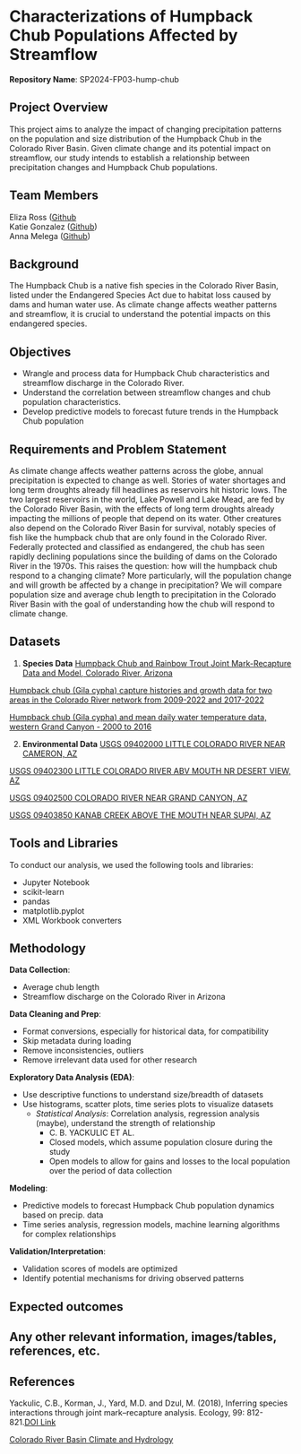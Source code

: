 # Characterizations of Humpback Chub Populations Affected by Streamflow
**Repository Name**: SP2024-FP03-hump-chub

## Project Overview
This project aims to analyze the impact of changing precipitation patterns on the population and size distribution of the Humpback Chub in the Colorado River Basin. Given climate change and its potential impact on streamflow, our study intends to establish a relationship between precipitation changes and Humpback Chub populations.

## Team Members
Eliza Ross ([Github](https://github.com/elizaross104)
<br>Katie Gonzalez ([Github](https://github.com/katgonza))
<br>Anna Melega ([Github](https://github.com/amelega))

## Background
The Humpback Chub is a native fish species in the Colorado River Basin, listed under the Endangered Species Act due to habitat loss caused by dams and human water use. As climate change affects weather patterns and streamflow, it is crucial to understand the potential impacts on this endangered species.

## Objectives
* Wrangle and process data for Humpback Chub characteristics and streamflow discharge in the Colorado River.
* Understand the correlation between streamflow changes and chub population characteristics.
* Develop predictive models to forecast future trends in the Humpback Chub population

## Requirements and Problem Statement

As climate change affects weather patterns across the globe, annual precipitation is expected to change as well. Stories of water shortages and long term droughts already fill headlines as reservoirs hit historic lows. The two largest reservoirs in the world, Lake Powell and Lake Mead, are fed by the Colorado River Basin, with the effects of long term droughts already impacting the millions of people that depend on its water. Other creatures also depend on the Colorado River Basin for survival, notably species of fish like the humpback chub that are only found in the Colorado River. Federally protected and classified as endangered, the chub has seen rapidly declining populations since the building of dams on the Colorado River in the 1970s. This raises the question: how will the humpback chub respond to a changing climate? More particularly, will the population change and will growth be affected by a change in precipitation? We will compare population size and average chub length to precipitation in the Colorado River Basin with the goal of understanding how the chub will respond to climate change.

## Datasets
1. **Species Data**
[Humpback Chub and Rainbow Trout Joint Mark-Recapture Data and Model, Colorado River, Arizona](https://doi.org/10.5066/f7zc81t9)

[Humpback chub (Gila cypha) capture histories and growth data for two areas in the Colorado River network from 2009-2022 and 2017-2022](https://www.usgs.gov/data/humpback-chub-gila-cypha-capture-histories-and-growth-data-two-areas-colorado-river-network)

[Humpback chub (Gila cypha) and mean daily water temperature data, western Grand Canyon - 2000 to 2016](https://www.usgs.gov/data/humpback-chub-gila-cypha-and-mean-daily-water-temperature-data-western-grand-canyon-2000-2016)

2. **Environmental Data**
[USGS 09402000 LITTLE COLORADO RIVER NEAR CAMERON, AZ](https://waterdata.usgs.gov/nwis/monthly/?site_no=09402000&referred_module=sw&format=sites_selection_links)

[USGS 09402300 LITTLE COLORADO RIVER ABV MOUTH NR DESERT VIEW, AZ](https://waterdata.usgs.gov/nwis/monthly/?site_no=09402300&referred_module=sw&format=sites_selection_links)

[USGS 09402500 COLORADO RIVER NEAR GRAND CANYON, AZ](https://waterdata.usgs.gov/nwis/monthly/?site_no=09402500&referred_module=sw&format=sites_selection_links)

[USGS 09403850 KANAB CREEK ABOVE THE MOUTH NEAR SUPAI, AZ](https://waterdata.usgs.gov/nwis/monthly/?site_no=094038500&referred_module=sw&format=sites_selection_links)

## Tools and Libraries
To conduct our analysis, we used the following tools and libraries:
* Jupyter Notebook
* scikit-learn
* pandas
* matplotlib.pyplot
* XML Workbook converters

## Methodology

**Data Collection**:
* Average chub length
* Streamflow discharge on the Colorado River in Arizona

**Data Cleaning and Prep**:
* Format conversions, especially for historical data, for compatibility
* Skip metadata during loading
* Remove inconsistencies, outliers
* Remove irrelevant data used for other research

**Exploratory Data Analysis (EDA)**:
* Use descriptive functions to understand size/breadth of datasets
* Use histograms, scatter plots, time series plots to visualize datasets
  * *Statistical Analysis*: Correlation analysis, regression analysis (maybe), understand the strength of relationship
    * C. B. YACKULIC ET AL.
    * Closed models, which assume population closure during the study
    * Open models to allow for gains and losses to the local population over the period of data collection
	
**Modeling**:
* Predictive models to forecast Humpback Chub population dynamics based on precip. data
* Time series analysis, regression models, machine learning algorithms for complex relationships
	
**Validation/Interpretation**:
* Validation scores of models are optimized
* Identify potential mechanisms for driving observed patterns

## Expected outcomes

## Any other relevant information, images/tables, references, etc.

## References

Yackulic, C.B., Korman, J., Yard, M.D. and Dzul, M. (2018), Inferring species interactions through joint mark–recapture analysis. Ecology, 99: 812-821.[DOI Link](https://doi.org/10.1002/ecy.2166)

[Colorado River Basin Climate and Hydrology](https://wwa.colorado.edu/sites/default/files/2021-06/ColoRiver_StateOfScience_WWA_2020_Chapter_2.pdf)
